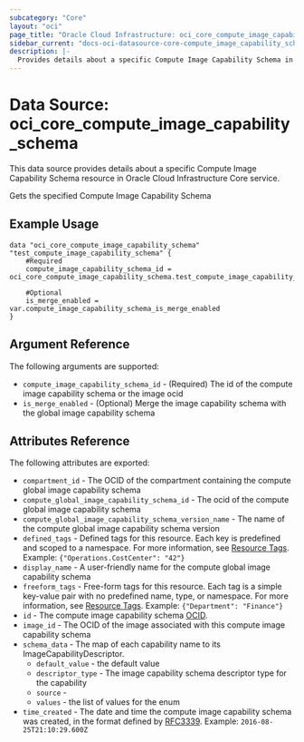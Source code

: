 ```yaml
---
subcategory: "Core"
layout: "oci"
page_title: "Oracle Cloud Infrastructure: oci_core_compute_image_capability_schema"
sidebar_current: "docs-oci-datasource-core-compute_image_capability_schema"
description: |-
  Provides details about a specific Compute Image Capability Schema in Oracle Cloud Infrastructure Core service
---
```


# Data Source: oci_core_compute_image_capability_schema
This data source provides details about a specific Compute Image Capability Schema resource in Oracle Cloud Infrastructure Core service.

Gets the specified Compute Image Capability Schema


## Example Usage

```hcl
data "oci_core_compute_image_capability_schema" "test_compute_image_capability_schema" {
	#Required
	compute_image_capability_schema_id = oci_core_compute_image_capability_schema.test_compute_image_capability_schema.id

	#Optional
	is_merge_enabled = var.compute_image_capability_schema_is_merge_enabled
}
```

## Argument Reference

The following arguments are supported:

* `compute_image_capability_schema_id` - (Required) The id of the compute image capability schema or the image ocid
* `is_merge_enabled` - (Optional) Merge the image capability schema with the global image capability schema 


## Attributes Reference

The following attributes are exported:

* `compartment_id` - The OCID of the compartment containing the compute global image capability schema 
* `compute_global_image_capability_schema_id` - The ocid of the compute global image capability schema 
* `compute_global_image_capability_schema_version_name` - The name of the compute global image capability schema version 
* `defined_tags` - Defined tags for this resource. Each key is predefined and scoped to a namespace. For more information, see [Resource Tags](https://docs.cloud.oracle.com/iaas/Content/General/Concepts/resourcetags.htm).  Example: `{"Operations.CostCenter": "42"}` 
* `display_name` - A user-friendly name for the compute global image capability schema 
* `freeform_tags` - Free-form tags for this resource. Each tag is a simple key-value pair with no predefined name, type, or namespace. For more information, see [Resource Tags](https://docs.cloud.oracle.com/iaas/Content/General/Concepts/resourcetags.htm).  Example: `{"Department": "Finance"}` 
* `id` - The compute image capability schema [OCID](https://docs.cloud.oracle.com/iaas/Content/General/Concepts/identifiers.htm).
* `image_id` - The OCID of the image associated with this compute image capability schema 
* `schema_data` - The map of each capability name to its ImageCapabilityDescriptor.
	* `default_value` - the default value
	* `descriptor_type` - The image capability schema descriptor type for the capability 
	* `source` - 
	* `values` - the list of values for the enum
* `time_created` - The date and time the compute image capability schema was created, in the format defined by [RFC3339](https://tools.ietf.org/html/rfc3339).  Example: `2016-08-25T21:10:29.600Z` 


